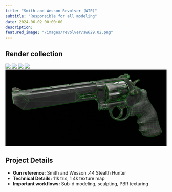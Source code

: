 ```yaml
---
title: "Smith and Wesson Revolver (WIP)"
subtitle: "Responsible for all modeling"
date: 2024-06-02 00:00:00
description: 
featured_image: "/images/revolver/sw629.02.png"
---
```


## Render collection

<div class="gallery" data-columns="2">
	<img src="/images/revolver/sw629.01.png">
	<img src="/images/revolver/sw629.02.png">
	<img src="/images/revolver/sw629.03.png">
	<img src="/images/revolver/sw629.04.png">
	<img src="/images/revolver/sw629.wireframe.png">

</div>



## Project Details

- **Gun reference:** Smith and Wesson .44 Stealth Hunter
- **Technical Details:** 11k tris, 1 4k texture map
- **Important workflows:** Sub-d modeling, sculpting, PBR texturing
​